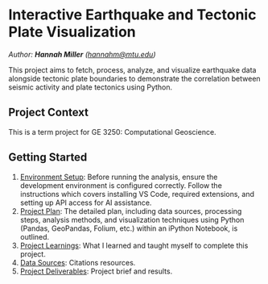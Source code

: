 # Interactive Earthquake and Tectonic Plate Visualization
*Author:  ***Hannah Miller*** (hannahm@mtu.edu)*

This project aims to fetch, process, analyze, and visualize earthquake data alongside tectonic plate boundaries to demonstrate the correlation between seismic activity and plate tectonics using Python.

## Project Context

This is a term project for GE 3250: Computational Geoscience.

## Getting Started

1.  [Environment Setup](./project_setup_precursors.md): Before running the analysis, ensure the development environment is configured correctly. Follow the instructions which covers installing VS Code, required extensions, and setting up API access for AI assistance.
2.  [Project Plan](./project_plan.md): The detailed plan, including data sources, processing steps, analysis methods, and visualization techniques using Python (Pandas, GeoPandas, Folium, etc.) within an iPython Notebook, is outlined.
3.  [Project Learnings](./project_learnings.md): What I learned and taught myself to complete this project.
4.  [Data Sources](./data_sources.md): Citations resources.
5.  [Project Deliverables](./deliverables.md): Project brief and results.
